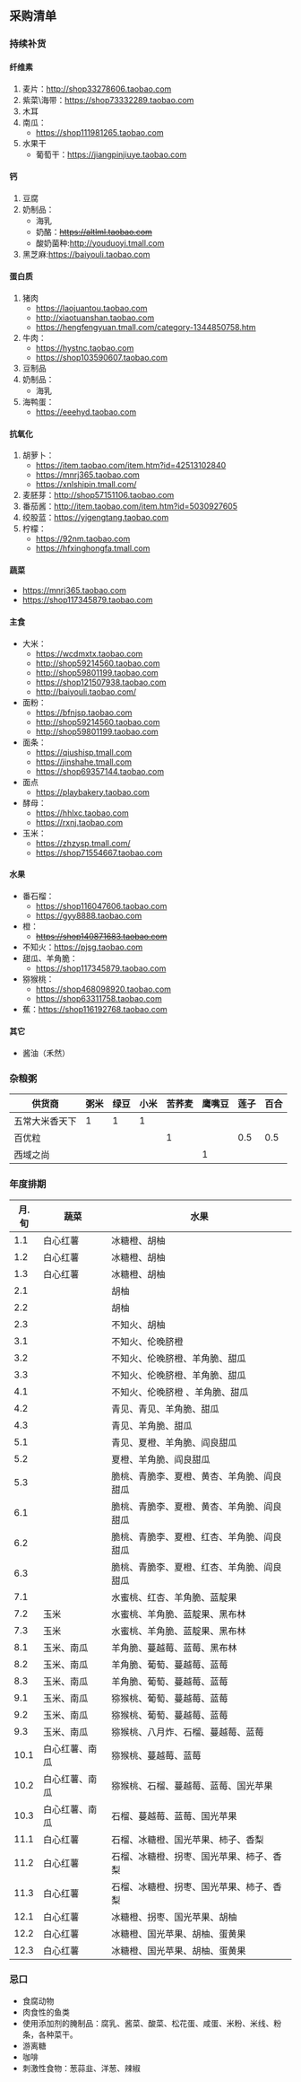 ## 采购清单

### 持续补货
#### 纤维素
1. 麦片：http://shop33278606.taobao.com
2. 紫菜\海带：https://shop73332289.taobao.com
4. 木耳
5. 南瓜：
	* https://shop111981265.taobao.com
6. 水果干
	* 葡萄干：https://jiangpinjiuye.taobao.com

#### 钙
1. 豆腐
2. 奶制品：
	* 海乳
	* 奶酪：<s>https://altlml.taobao.com</s>
	* 酸奶菌种:http://youduoyi.tmall.com
3. 黑芝麻:https://baiyouli.taobao.com

#### 蛋白质
1. 猪肉
	* https://laojuantou.taobao.com
	* http://xiaotuanshan.taobao.com
	* https://hengfengyuan.tmall.com/category-1344850758.htm
2. 牛肉：
	* https://hystnc.taobao.com
	* https://shop103590607.taobao.com
3. 豆制品
4. 奶制品：
	* 海乳
5. 海鸭蛋：
	* https://eeehyd.taobao.com

#### 抗氧化
1. 胡萝卜：
	* https://item.taobao.com/item.htm?id=42513102840
	* https://mnrj365.taobao.com
	* https://xnlshipin.tmall.com/
2. 麦胚芽：http://shop57151106.taobao.com
3. 番茄酱：http://item.taobao.com/item.htm?id=5030927605
4. 绞股蓝：https://yigengtang.taobao.com
5. 柠檬：
	* https://92nm.taobao.com
	* https://hfxinghongfa.tmall.com

#### 蔬菜
* https://mnrj365.taobao.com
* https://shop117345879.taobao.com

#### 主食
* 大米：
  * https://wcdmxtx.taobao.com
  * http://shop59214560.taobao.com
  * http://shop59801199.taobao.com
  * https://shop121507938.taobao.com
  * http://baiyouli.taobao.com/
* 面粉：
  * https://bfnjsp.taobao.com
  * http://shop59214560.taobao.com
  * http://shop59801199.taobao.com
* 面条：
  * https://qiushisp.tmall.com
  * https://jinshahe.tmall.com
  * https://shop69357144.taobao.com
* 面点
  * https://playbakery.taobao.com
* 酵母：
  * https://hhlxc.taobao.com
  * https://rxnj.taobao.com
* 玉米：
  * https://zhzysp.tmall.com/
  * https://shop71554667.taobao.com

#### 水果
* 番石榴：
	* https://shop116047606.taobao.com
	* https://gyy8888.taobao.com
* 橙：
	* <s>https://shop140871683.taobao.com</s>
* 不知火：https://pjsg.taobao.com
* 甜瓜、羊角脆：
	* https://shop117345879.taobao.com
* 猕猴桃：
	* https://shop468098920.taobao.com
	* https://shop63311758.taobao.com
* 蕉：https://shop116192768.taobao.com

#### 其它
* 酱油（禾然）

### 杂粮粥
|供货商                       |粥米|绿豆|小米|苦荞麦|鹰嘴豆|莲子|百合|
|---------------------------|------|------|------|---------|---------|------|------|
|五常大米香天下        |1     |1      | 1    |           |           |        |       |
|百优粒                       |       |        |       |     1    |           |  0.5 | 0.5 |
|西域之尚                   |       |        |       |           |    1     |        |       |

### 年度排期

|月.旬| 蔬菜 | 水果 |
|----|------|-----|
|1.1|白心红薯|冰糖橙、胡柚|
|1.2|白心红薯|冰糖橙、胡柚|
|1.3|白心红薯|冰糖橙、胡柚|
|2.1||胡柚|
|2.2||胡柚|
|2.3||不知火、胡柚|
|3.1||不知火、伦晚脐橙|
|3.2||不知火、伦晚脐橙、羊角脆、甜瓜|
|3.3||不知火、伦晚脐橙、羊角脆、甜瓜|
|4.1||不知火、伦晚脐橙 、羊角脆、甜瓜|
|4.2||青见、青见、羊角脆、甜瓜|
|4.3||青见、羊角脆、甜瓜|
|5.1||青见、夏橙、羊角脆、阎良甜瓜|
|5.2||夏橙、羊角脆、阎良甜瓜|
|5.3||脆桃、青脆李、夏橙、黄杏、羊角脆、阎良甜瓜|
|6.1||脆桃、青脆李、夏橙、黄杏、羊角脆、阎良甜瓜|
|6.2||脆桃、青脆李、夏橙、红杏、羊角脆、阎良甜瓜|
|6.3||脆桃、青脆李、夏橙、红杏、羊角脆、阎良甜瓜|
|7.1||水蜜桃、红杏、羊角脆、蓝靛果|
|7.2|玉米|水蜜桃、羊角脆、蓝靛果、黑布林|
|7.3|玉米|水蜜桃、羊角脆、蓝靛果、黑布林|
|8.1|玉米、南瓜|羊角脆、蔓越莓、蓝莓、黑布林|
|8.2|玉米、南瓜|羊角脆、葡萄、蔓越莓、蓝莓|
|8.3|玉米、南瓜|羊角脆、葡萄、蔓越莓、蓝莓|
|9.1|玉米、南瓜|猕猴桃、葡萄、蔓越莓、蓝莓|
|9.2|玉米、南瓜|猕猴桃、葡萄、蔓越莓、蓝莓|
|9.3|玉米、南瓜|猕猴桃、八月炸、石榴、蔓越莓、蓝莓|
|10.1|白心红薯、南瓜|猕猴桃、蔓越莓、蓝莓|
|10.2|白心红薯、南瓜|猕猴桃、石榴、蔓越莓、蓝莓、国光苹果|
|10.3|白心红薯、南瓜|石榴、蔓越莓、蓝莓、国光苹果|
|11.1|白心红薯|石榴、冰糖橙、国光苹果、柿子、香梨|
|11.2|白心红薯|石榴、冰糖橙、拐枣、国光苹果、柿子、香梨|
|11.3|白心红薯|石榴、冰糖橙、拐枣、国光苹果、柿子、香梨|
|12.1|白心红薯|冰糖橙、拐枣、国光苹果、胡柚|
|12.2|白心红薯|冰糖橙、国光苹果、胡柚、蛋黄果|
|12.3|白心红薯|冰糖橙、国光苹果、胡柚、蛋黄果|

### 忌口 
* 食腐动物
* 肉食性的鱼类
* 使用添加剂的腌制品：腐乳、酱菜、酸菜、松花蛋、咸蛋、米粉、米线、粉条，各种菜干。
* 游离糖
* 咖啡
* 刺激性食物：葱蒜韭、洋葱、辣椒
